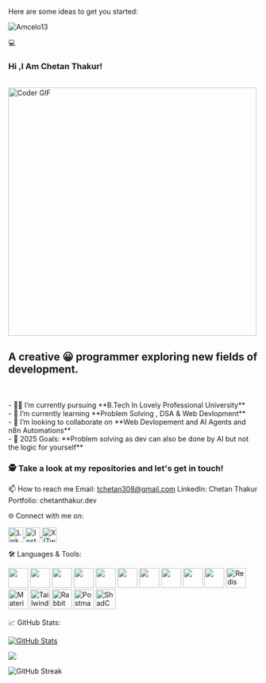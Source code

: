 
<!--**Amcelo13/Amcelo13** is a ✨ _special_ ✨ repository because its `README.md` (this file) appears on your GitHub profile.
-->
Here are some ideas to get you started:
<p align="left"> <img src="https://komarev.com/ghpvc/?username=Amcelo13" alt="Amcelo13" /> </p>

💻
### Hi ,I Am Chetan Thakur! <br>
  <br>
    <img src="https://media.giphy.com/media/SWoSkN6DxTszqIKEqv/giphy.gif" alt="Coder GIF" width="500">

</h2> 
<br>

## A creative 😀 programmer exploring new fields of development.
<br/>
</h2> 
<br>
- 👨‍🏭 I’m currently pursuing **B.Tech In Lovely Professional University** <br>
- 🏫 I’m currently learning **Problem Solving , DSA & Web Devlopment** <br>
- 🙌 I’m looking to collaborate on **Web Devlopement and AI Agents and n8n Automations** <br>
- 🥅 2025 Goals: **Problem solving as dev can also be done by AI but not the logic for yourself** <br>

### 🕵 Take a look at my repositories and let's get in touch!


📫 How to reach me
Email: tchetan308@gmail.com
LinkedIn: Chetan Thakur
Portfolio: chetanthakur.dev

🌐 Connect with me on:
<p align="left"> <a href="https://www.linkedin.com/in/thakurchetan20/" target="_blank"> <img align="center" src="https://cdn.jsdelivr.net/gh/devicons/devicon/icons/linkedin/linkedin-original.svg" alt="LinkedIn" height="30" width="30" /> </a> <a href="https://www.instagram.com/rajput_chetan_thakur" target="_blank"> <img align="center" src="https://cdn-icons-png.flaticon.com/512/1384/1384063.png" alt="Instagram" height="30" width="30" /> </a> <a href="https://twitter.com/chetanthakur89" target="_blank">
<img align="center" src="https://www.google.com/url?sa=i&url=https%3A%2F%2Fwww.freepik.com%2Ffree-photos-vectors%2Fx-logo&psig=AOvVaw2MdHs2Oo7klEc5miqMf9uR&ust=1747059093598000&source=images&cd=vfe&opi=89978449&ved=0CBEQjRxqFwoTCKDdpLfMm40DFQAAAAAdAAAAABAE" alt="X (Twitter)" height="30" width="30" />
</a> </p>

🛠️ Languages & Tools:
<p align="left"> <img src="https://cdn.jsdelivr.net/gh/devicons/devicon/icons/javascript/javascript-original.svg" width="40" height="40" /> <img src="https://cdn.jsdelivr.net/gh/devicons/devicon/icons/typescript/typescript-original.svg" width="40" height="40" /> <img src="https://cdn.jsdelivr.net/gh/devicons/devicon/icons/react/react-original.svg" width="40" height="40" /> <img src="https://cdn.jsdelivr.net/gh/devicons/devicon/icons/nextjs/nextjs-original.svg" width="40" height="40" /> <img src="https://cdn.jsdelivr.net/gh/devicons/devicon/icons/nodejs/nodejs-original.svg" width="40" height="40" /> <img src="https://cdn.jsdelivr.net/gh/devicons/devicon/icons/express/express-original.svg" width="40" height="40" /> <img src="https://cdn.jsdelivr.net/gh/devicons/devicon/icons/mongodb/mongodb-original.svg" width="40" height="40" /> <img src="https://cdn.jsdelivr.net/gh/devicons/devicon/icons/postgresql/postgresql-original.svg" width="40" height="40" /> <img src="https://cdn.jsdelivr.net/gh/devicons/devicon/icons/redux/redux-original.svg" width="40" height="40" /> <img src="https://cdn.jsdelivr.net/gh/devicons/devicon/icons/git/git-original.svg" width="40" height="40" /> <img src="https://cdn.jsdelivr.net/gh/devicons/devicon/icons/redis/redis-original.svg" width="40" height="40" alt="Redis" /> <img src="https://cdn.jsdelivr.net/gh/devicons/devicon/icons/materialui/materialui-original.svg" width="40" height="40" alt="Material UI" /> <img src="https://upload.wikimedia.org/wikipedia/commons/d/d5/Tailwind_CSS_Logo.svg" width="40" height="40" alt="Tailwind" /> <img src="https://zenmonk.tech/images/technologies/rabbitmq.svg" width="40" height="40" alt="RabbitMQ" /> <img src="https://www.vectorlogo.zone/logos/getpostman/getpostman-icon.svg" width="40" height="40" alt="Postman" /> <img src="https://avatars.githubusercontent.com/u/139895814?s=200&v=4" width="40" height="40" alt="ShadCN UI" title="ShadCN UI" /> </p>

📈 GitHub Stats:
<p align="left"> <a href="https://github.com/Amcelo13"> <img src="https://github-readme-stats.vercel.app/api?username=Amcelo13&show_icons=true&count_private=true" alt="GitHub Stats" /> </a> </p> <p align="left"> <a href="https://github.com/remcohalman/github-readme-stats"> <img src="https://github-readme-stats.anuraghazra1.vercel.app/api/top-langs/?username=Amcelo13&layout=compact&theme=blue-green" /> </a> </p> <p align="left"> <img src="https://github-readme-streak-stats.herokuapp.com/?user=Amcelo13" alt="GitHub Streak" /> </p>
